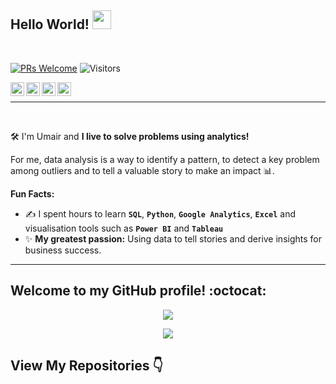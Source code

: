 ## Hello World! <img src="https://raw.githubusercontent.com/syedareehaquasar/syedareehaquasar/master/gifs/Hi.gif" width="30px"></h2>
<br />

[![PRs Welcome](https://img.shields.io/badge/PRs-welcome-971901.svg?style=flat&logo=github)](https://github.com/umairnaeem123)
<img alt="Visitors" src="https://komarev.com/ghpvc/?username=ndleah&style=flat&labelColor=red&logo=github&label=PROFILE+VIEWS&color=971901"/>

<a href="https://www.linkedin.com/in/umairnaeem123/">
  <img align="left" alt="Reeha's Linkdein" width="22px" src="https://cdn.jsdelivr.net/npm/simple-icons@v3/icons/linkedin.svg" />
</a>
<a href="https://github.com/umairnaeem123">
  <img align="left" alt="Reeha's Github" width="22px" src="https://cdn.jsdelivr.net/npm/simple-icons@v3/icons/github.svg" />
</a>
<a href="https://www.instagram.com/omyrnaeem/">
  <img align="left" alt="Umair's Instagram" width="22px" src="https://cdn.jsdelivr.net/npm/simple-icons@v3/icons/instagram.svg" />
</a>
<a href="https://www.hackerrank.com/umairnaeem18">
  <img align="left" alt="Leah's Hackerrank" width="22px" src="https://cdn.jsdelivr.net/npm/simple-icons@v3/icons/hackerrank.svg" />
</a>
<br />

---

<br />

:hammer_and_wrench: I'm Umair and **I live to solve problems using analytics!** 

For me, data analysis is a way to identify a pattern, to detect a key problem among outliers and to tell a valuable story to make an impact :bar_chart:.

**Fun Facts:**
- :writing_hand: I spent hours to learn **```SQL```**, **```Python```**, **```Google Analytics```**, **```Excel```** and visualisation tools such as **```Power BI```** and **```Tableau```**
- :sparkles: **My greatest passion:** Using data to tell stories and derive insights for business success.

---

## Welcome to my GitHub profile! :octocat:

<p  align="center"><img src = "https://github.com/umairnaeem123/umairnaeem123/blob/main/Cert%20GIF.gif"></p>

<p  align="center"><img src = "https://github.com/umairnaeem123/umairnaeem123/blob/main/Intern%20Gif.gif"></p>

## View My Repositories 👇
